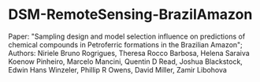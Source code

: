 # DSM-RemoteSensing-BrazilAmazon
Paper: "Sampling design and model selection influence on predictions of chemical compounds in Petroferric formations in the Brazilian Amazon"; 
Authors: Niriele Bruno Rogrigues, Theresa Rocco Barbosa, Helena Saraiva Koenow Pinheiro, Marcelo Mancini, Quentin D Read, Joshua Blackstock, Edwin Hans Winzeler, Phillip R Owens, David Miller, Zamir Libohova
